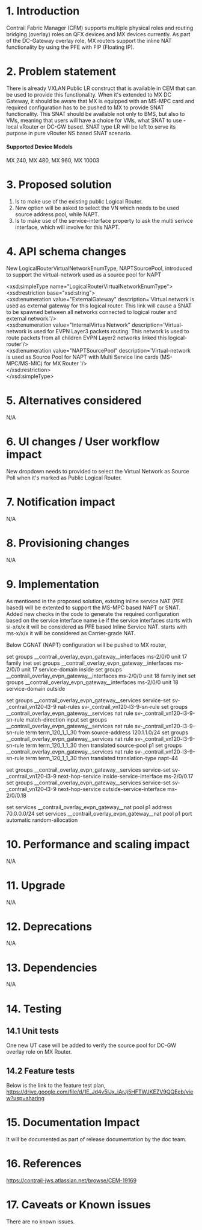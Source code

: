 # 1. Introduction
Contrail Fabric Manager (CFM) supports multiple physical roles and routing bridging (overlay) roles on QFX devices and MX devices currently. As part of the DC-Gateway overlay role, MX routers support the inline NAT functionality by using the PFE with FIP (Floating IP).

# 2. Problem statement
There is already VXLAN Public LR construct that is available in CEM that can be used to provide this functionality. When it's extended to MX DC Gateway, it should be aware that MX is equipped with an MS-MPC card and required configuration has to be pushed to MX to provide SNAT functionality. 
This SNAT should be available not only to BMS, but also to VMs, meaning that users will have a choice for VMs, what SNAT to use - local vRouter or DC-GW based. SNAT type LR will be left to serve its purpose in pure vRouter NS based SNAT scenario.

#### Supported Device Models
MX 240, MX 480, MX 960, MX 10003

# 3. Proposed solution

1. Is to make use of the existing public Logical Router.
2. New option will be asked to select the VN which needs to be used source address pool, while NAPT.
3. Is to make use of the service-interface property to ask the multi serivce interface, which will involve for this NAPT.

# 4. API schema changes

New LogicalRouterVirtualNetworkEnumType, NAPTSourcePool, introduced to support the virtual-network used as a source pool for NAPT

<xsd:simpleType name="LogicalRouterVirtualNetworkEnumType"><br/>
    <xsd:restriction base="xsd:string"><br/>
        <xsd:enumeration value="ExternalGateway"
            description='Virtual network is used as external gateway for
             this logical router. This link will cause a SNAT to be spawned
              between all networks connected to logical router and external
               network.'/><br/>
        <xsd:enumeration value="InternalVirtualNetwork"
            description='Virtual-network is used for EVPN Layer3 packets
             routing. This network is used to route packets from all
              children EVPN Layer2 networks linked this logical-router'/><br/>
        <xsd:enumeration value="NAPTSourcePool"
            description='Virtual-network is used as Source Pool for NAPT
             with Multi Service line cards (MS-MPC/MS-MIC) for MX Router
             '/><br/>
    </xsd:restriction><br/>
</xsd:simpleType><br/>

# 5. Alternatives considered
N/A

# 6. UI changes / User workflow impact
New dropdown needs to provided to select the Virtual Network as Source Poll when it's marked as Public Logical Router.

# 7. Notification impact
N/A

# 8. Provisioning changes
N/A

# 9. Implementation
As mentioend in the proposed solution, existing inline service NAT (PFE based) will be extented to support the MS-MPC based NAPT or SNAT.
Added new checks in the code to generate the required configuration based on the service interface name
i.e if the service interfaces
    starts with si-x/x/x it will be considered as PFE based Inline Service NAT.
    starts with ms-x/x/x it will be considered as Carrier-grade NAT.

Below CGNAT (NAPT) configuration will be pushed to MX router,

set groups __contrail_overlay_evpn_gateway__interfaces ms-2/0/0 unit 17 family inet
set groups __contrail_overlay_evpn_gateway__interfaces ms-2/0/0 unit 17 service-domain inside
set groups __contrail_overlay_evpn_gateway__interfaces ms-2/0/0 unit 18 family inet
set groups __contrail_overlay_evpn_gateway__interfaces ms-2/0/0 unit 18 service-domain outside
 
set groups __contrail_overlay_evpn_gateway__services service-set sv-_contrail_vn120-l3-9 nat-rules sv-_contrail_vn120-l3-9-sn-rule
set groups __contrail_overlay_evpn_gateway__services nat rule sv-_contrail_vn120-l3-9-sn-rule match-direction input
set groups __contrail_overlay_evpn_gateway__services nat rule sv-_contrail_vn120-l3-9-sn-rule term term_120_1_1_30 from source-address 120.1.1.0/24
set groups __contrail_overlay_evpn_gateway__services nat rule sv-_contrail_vn120-l3-9-sn-rule term term_120_1_1_30 then translated source-pool p1
set groups __contrail_overlay_evpn_gateway__services nat rule sv-_contrail_vn120-l3-9-sn-rule term term_120_1_1_30 then translated translation-type napt-44
 
set groups __contrail_overlay_evpn_gateway__services service-set sv-_contrail_vn120-l3-9 next-hop-service inside-service-interface ms-2/0/0.17
set groups __contrail_overlay_evpn_gateway__services service-set sv-_contrail_vn120-l3-9 next-hop-service outside-service-interface ms-2/0/0.18
  
set services __contrail_overlay_evpn_gateway__nat pool p1 address 70.0.0.0/24
set services __contrail_overlay_evpn_gateway__nat pool p1 port automatic random-allocation

# 10. Performance and scaling impact
N/A

# 11. Upgrade
N/A

# 12. Deprecations
N/A

# 13. Dependencies
N/A

# 14. Testing
## 14.1 Unit tests
One new UT case will be added to verify the source pool for DC-GW overlay role on MX Router.

## 14.2 Feature tests
Below is the link to the feature test plan,
https://drive.google.com/file/d/1E_Jd4v5IJx_iArJj5HFTWJKEZV9QQEeb/view?usp=sharing

# 15. Documentation Impact
It will be documented as part of release documentation by the doc team.

# 16. References
https://contrail-jws.atlassian.net/browse/CEM-19169

# 17. Caveats or Known issues
There are no known issues.